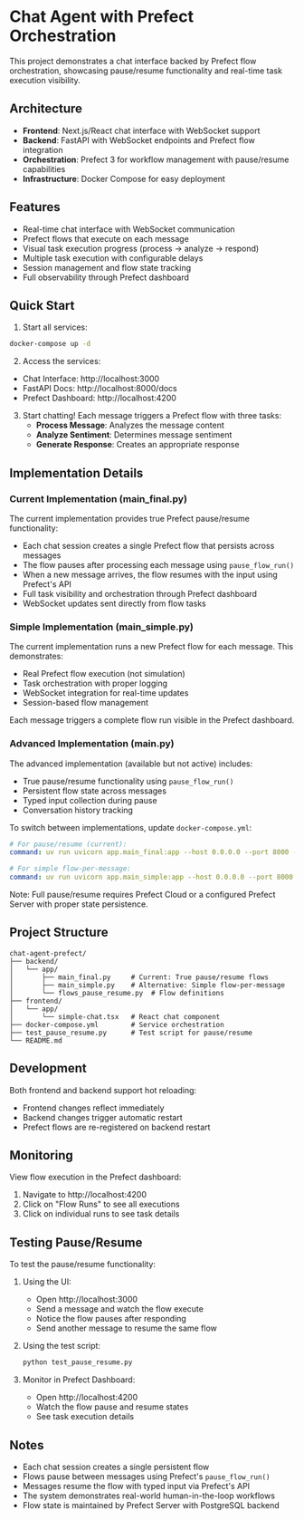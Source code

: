 # Chat Agent with Prefect Orchestration

This project demonstrates a chat interface backed by Prefect flow orchestration, showcasing pause/resume functionality and real-time task execution visibility.

## Architecture

- **Frontend**: Next.js/React chat interface with WebSocket support
- **Backend**: FastAPI with WebSocket endpoints and Prefect flow integration
- **Orchestration**: Prefect 3 for workflow management with pause/resume capabilities
- **Infrastructure**: Docker Compose for easy deployment

## Features

- Real-time chat interface with WebSocket communication
- Prefect flows that execute on each message
- Visual task execution progress (process → analyze → respond)
- Multiple task execution with configurable delays
- Session management and flow state tracking
- Full observability through Prefect dashboard

## Quick Start

1. Start all services:
```bash
docker-compose up -d
```

2. Access the services:
- Chat Interface: http://localhost:3000
- FastAPI Docs: http://localhost:8000/docs
- Prefect Dashboard: http://localhost:4200

3. Start chatting! Each message triggers a Prefect flow with three tasks:
   - **Process Message**: Analyzes the message content
   - **Analyze Sentiment**: Determines message sentiment
   - **Generate Response**: Creates an appropriate response

## Implementation Details

### Current Implementation (main_final.py)

The current implementation provides true Prefect pause/resume functionality:
- Each chat session creates a single Prefect flow that persists across messages
- The flow pauses after processing each message using `pause_flow_run()`
- When a new message arrives, the flow resumes with the input using Prefect's API
- Full task visibility and orchestration through Prefect dashboard
- WebSocket updates sent directly from flow tasks

### Simple Implementation (main_simple.py)

The current implementation runs a new Prefect flow for each message. This demonstrates:
- Real Prefect flow execution (not simulation)
- Task orchestration with proper logging
- WebSocket integration for real-time updates
- Session-based flow management

Each message triggers a complete flow run visible in the Prefect dashboard.

### Advanced Implementation (main.py)

The advanced implementation (available but not active) includes:
- True pause/resume functionality using `pause_flow_run()`
- Persistent flow state across messages
- Typed input collection during pause
- Conversation history tracking

To switch between implementations, update `docker-compose.yml`:
```yaml
# For pause/resume (current):
command: uv run uvicorn app.main_final:app --host 0.0.0.0 --port 8000 --reload

# For simple flow-per-message:
command: uv run uvicorn app.main_simple:app --host 0.0.0.0 --port 8000 --reload
```

Note: Full pause/resume requires Prefect Cloud or a configured Prefect Server with proper state persistence.

## Project Structure

```
chat-agent-prefect/
├── backend/
│   └── app/
│       ├── main_final.py     # Current: True pause/resume flows
│       ├── main_simple.py    # Alternative: Simple flow-per-message
│       └── flows_pause_resume.py  # Flow definitions
├── frontend/
│   └── app/
│       └── simple-chat.tsx   # React chat component
├── docker-compose.yml        # Service orchestration
├── test_pause_resume.py      # Test script for pause/resume
└── README.md
```

## Development

Both frontend and backend support hot reloading:
- Frontend changes reflect immediately
- Backend changes trigger automatic restart
- Prefect flows are re-registered on backend restart

## Monitoring

View flow execution in the Prefect dashboard:
1. Navigate to http://localhost:4200
2. Click on "Flow Runs" to see all executions
3. Click on individual runs to see task details

## Testing Pause/Resume

To test the pause/resume functionality:

1. Using the UI:
   - Open http://localhost:3000
   - Send a message and watch the flow execute
   - Notice the flow pauses after responding
   - Send another message to resume the same flow

2. Using the test script:
   ```bash
   python test_pause_resume.py
   ```

3. Monitor in Prefect Dashboard:
   - Open http://localhost:4200
   - Watch the flow pause and resume states
   - See task execution details

## Notes

- Each chat session creates a single persistent flow
- Flows pause between messages using Prefect's `pause_flow_run()`
- Messages resume the flow with typed input via Prefect's API
- The system demonstrates real-world human-in-the-loop workflows
- Flow state is maintained by Prefect Server with PostgreSQL backend